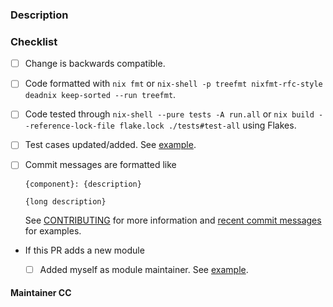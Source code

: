 ### Description

<!--

Please provide a brief description of your change.

-->

### Checklist

<!--

Please go through the following checklist before opening a non-WIP
pull-request.

Also make sure to read the guidelines found at

  https://nix-community.github.io/home-manager/#sec-guidelines

-->

- [ ] Change is backwards compatible.

- [ ] Code formatted with `nix fmt` or
    `nix-shell -p treefmt nixfmt-rfc-style deadnix keep-sorted --run treefmt`.

- [ ] Code tested through `nix-shell --pure tests -A run.all`
    or `nix build --reference-lock-file flake.lock ./tests#test-all` using Flakes.

- [ ] Test cases updated/added. See [example](https://github.com/nix-community/home-manager/commit/f3fbb50b68df20da47f9b0def5607857fcc0d021#diff-b61a6d542f9036550ba9c401c80f00ef).

- [ ] Commit messages are formatted like

    ```
    {component}: {description}

    {long description}
    ```

    See [CONTRIBUTING](https://nix-community.github.io/home-manager/#sec-commit-style) for more information and [recent commit messages](https://github.com/nix-community/home-manager/commits/master) for examples.

- If this PR adds a new module

  - [ ] Added myself as module maintainer. See [example](https://github.com/nix-community/home-manager/blob/a51598236f23c89e59ee77eb8e0614358b0e896c/modules/programs/lesspipe.nix#L11).

#### Maintainer CC

<!--
If you are updating a module, please @ people who are in its `meta.maintainers` list.
If in doubt, check `git blame` for whoever last touched something.
-->
